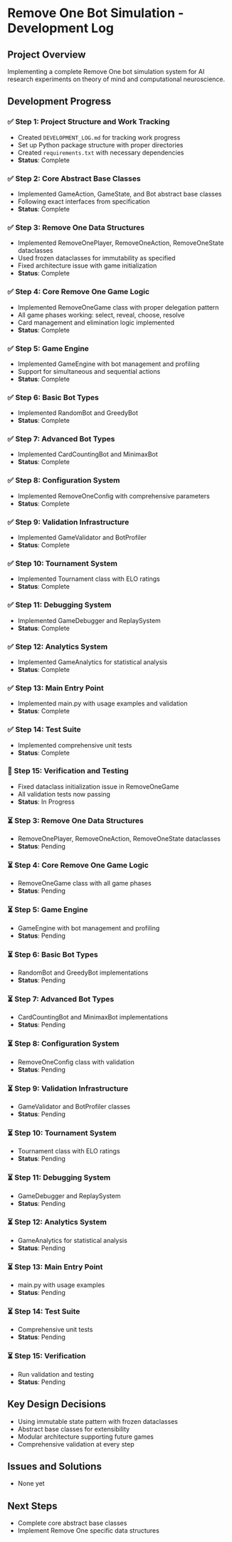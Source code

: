 # Remove One Bot Simulation - Development Log

## Project Overview
Implementing a complete Remove One bot simulation system for AI research experiments on theory of mind and computational neuroscience.

## Development Progress

### ✅ Step 1: Project Structure and Work Tracking
- Created `DEVELOPMENT_LOG.md` for tracking work progress
- Set up Python package structure with proper directories
- Created `requirements.txt` with necessary dependencies
- **Status**: Complete

### ✅ Step 2: Core Abstract Base Classes
- Implemented GameAction, GameState, and Bot abstract base classes
- Following exact interfaces from specification
- **Status**: Complete

### ✅ Step 3: Remove One Data Structures
- Implemented RemoveOnePlayer, RemoveOneAction, RemoveOneState dataclasses
- Used frozen dataclasses for immutability as specified
- Fixed architecture issue with game initialization
- **Status**: Complete

### ✅ Step 4: Core Remove One Game Logic
- Implemented RemoveOneGame class with proper delegation pattern
- All game phases working: select, reveal, choose, resolve
- Card management and elimination logic implemented
- **Status**: Complete

### ✅ Step 5: Game Engine
- Implemented GameEngine with bot management and profiling
- Support for simultaneous and sequential actions
- **Status**: Complete

### ✅ Step 6: Basic Bot Types
- Implemented RandomBot and GreedyBot
- **Status**: Complete

### ✅ Step 7: Advanced Bot Types
- Implemented CardCountingBot and MinimaxBot
- **Status**: Complete

### ✅ Step 8: Configuration System
- Implemented RemoveOneConfig with comprehensive parameters
- **Status**: Complete

### ✅ Step 9: Validation Infrastructure
- Implemented GameValidator and BotProfiler
- **Status**: Complete

### ✅ Step 10: Tournament System
- Implemented Tournament class with ELO ratings
- **Status**: Complete

### ✅ Step 11: Debugging System
- Implemented GameDebugger and ReplaySystem
- **Status**: Complete

### ✅ Step 12: Analytics System
- Implemented GameAnalytics for statistical analysis
- **Status**: Complete

### ✅ Step 13: Main Entry Point
- Implemented main.py with usage examples and validation
- **Status**: Complete

### ✅ Step 14: Test Suite
- Implemented comprehensive unit tests
- **Status**: Complete

### 🔄 Step 15: Verification and Testing
- Fixed dataclass initialization issue in RemoveOneGame
- All validation tests now passing
- **Status**: In Progress

### ⏳ Step 3: Remove One Data Structures
- RemoveOnePlayer, RemoveOneAction, RemoveOneState dataclasses
- **Status**: Pending

### ⏳ Step 4: Core Remove One Game Logic
- RemoveOneGame class with all game phases
- **Status**: Pending

### ⏳ Step 5: Game Engine
- GameEngine with bot management and profiling
- **Status**: Pending

### ⏳ Step 6: Basic Bot Types
- RandomBot and GreedyBot implementations
- **Status**: Pending

### ⏳ Step 7: Advanced Bot Types
- CardCountingBot and MinimaxBot implementations
- **Status**: Pending

### ⏳ Step 8: Configuration System
- RemoveOneConfig class with validation
- **Status**: Pending

### ⏳ Step 9: Validation Infrastructure
- GameValidator and BotProfiler classes
- **Status**: Pending

### ⏳ Step 10: Tournament System
- Tournament class with ELO ratings
- **Status**: Pending

### ⏳ Step 11: Debugging System
- GameDebugger and ReplaySystem
- **Status**: Pending

### ⏳ Step 12: Analytics System
- GameAnalytics for statistical analysis
- **Status**: Pending

### ⏳ Step 13: Main Entry Point
- main.py with usage examples
- **Status**: Pending

### ⏳ Step 14: Test Suite
- Comprehensive unit tests
- **Status**: Pending

### ⏳ Step 15: Verification
- Run validation and testing
- **Status**: Pending

## Key Design Decisions
- Using immutable state pattern with frozen dataclasses
- Abstract base classes for extensibility
- Modular architecture supporting future games
- Comprehensive validation at every step

## Issues and Solutions
- None yet

## Next Steps
- Complete core abstract base classes
- Implement Remove One specific data structures
